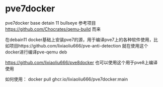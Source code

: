 # pve7docker
pve7docker base detain 11 bullseye
参考项目 https://github.com/Chocrates/qemu-build 而来

在debain11 docker基础上安装pve7的源，用于编译pve7上的各种软件使用，比如项目https://github.com/lixiaoliu666/pve-anti-detection 就在使用这个docker进行编译pve-qemu deb

https://github.com/lixiaoliu666/pve8docker 也可以使用这个用于pve8上编译使用

如何使用： docker pull ghcr.io/lixiaoliu666/pve7docker:main
